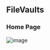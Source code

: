 
## FileVaults

### Home Page


![image](https://github.com/Coder-Rushabh/FileVaults/assets/47267236/ee7b6949-4a33-4dfa-a679-6e8a70c31a18)

